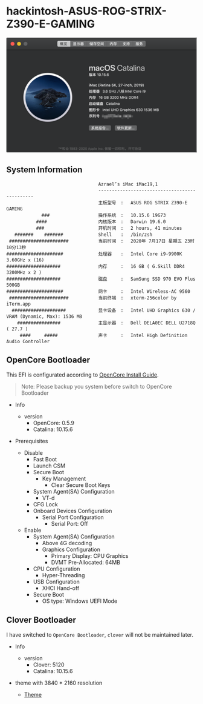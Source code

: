 # hackintosh-ASUS-ROG-STRIX-Z390-E-GAMING

![catalina 10.15](./catalina.png)

## System Information

                                      Azrael’s iMac iMac19,1
                                      ----------------------------------------------
                                      主板型号　: 　ASUS ROG STRIX Z390-E GAMING
                 ###                  操作系统　: 　10.15.6 19G73
               ####                   内核版本　: 　Darwin 19.6.0
               ###                    开机时间　: 　2 hours, 41 minutes
       #######    #######             Shell　　: 　/bin/zsh
     ######################           当前时间　: 　2020年 7月17日 星期五 23时10分13秒
    #####################             处理器　　: 　Intel Core i9-9900K 3.60GHz x (16)
    ####################              内存　　　: 　16 GB ( G.Skill DDR4 3200MHz x 2 )
    ####################              磁盘　　　: 　SamSung SSD 970 EVO Plus 500GB
    #####################             网卡　　　: 　Intel Wireless-AC 9560
     ######################           当前终端　: 　xterm-256color by iTerm.app
      ####################            显卡设备　: 　Intel UHD Graphics 630 / VRAM (Dynamic, Max): 1536 MB
        ################              主显示器　: 　Dell DELA0EC DELL U2718Q ( 27.7 )
         ####     #####               声卡　　　: 　Intel High Definition Audio Controller

## OpenCore Bootloader

This EFI is configurated according to [OpenCore Install Guide](https://dortania.github.io/OpenCore-Install-Guide/).

> Note: Please backup you system before switch to OpenCore Bootloader

- Info

  - version
    - OpenCore: 0.5.9
    - Catalina: 10.15.6

- Prerequisites

  - Disable
    - Fast Boot
    - Launch CSM
    - Secure Boot
      - Key Management
        - Clear Secure Boot Keys
    - System Agent(SA) Configuration
      - VT-d
    - CFG Lock
    - Onboard Devices Configuration
      - Serial Port Configuration
        - Serial Port: Off
  - Enable
    - System Agent(SA) Configuration
      - Above 4G decoding
      - Graphics Configuration
        - Primary Display: CPU Graphics
        - DVMT Pre-Allocated: 64MB
    - CPU Configuration
      - Hyper-Threading
    - USB Configuration
      - XHCI Hand-off
    - Secure Boot
      - OS type: Windows UEFI Mode

## Clover Bootloader

I have switched to `OpenCore Bootloader`, `clover` will not be maintained later.

- Info

  - version
    - Clover: 5120
    - Catalina: 10.15.6

- theme with 3840 \* 2160 resolution

  - [Theme](https://github.com/badruzeus/MyCloverThemes)
